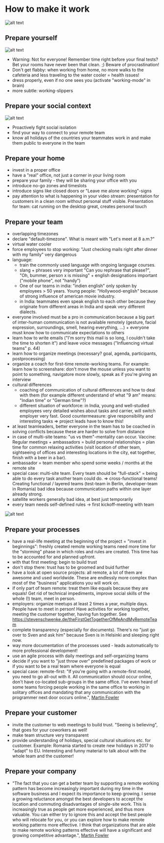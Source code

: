 # How to make it work

![alt text](slides/contextOfRemoteWorking.png)

## Prepare yourself

![alt text](slides/prepareYourself.jpg)

- Warning: Not for everyone! Remember time right before your final tests? Bet your rooms have never been that clean. ;) Beware of procrastination!
- Don't get flabby: when working from home, no more walks to the cafeteria and less traveling to the water cooler = health issues! 
- dress properly, even if no one sees you (activate "working-mode" in brain)
- more subtle: working-slippers

## Prepare your social context

![alt text](slides/contextOfRemoteWorking.png)

- Proactively fight social isolation
- find your way to connect to your remote team
- know all holidays of the countries your teammates work in and make them public to everyone in the team

## Prepare your home
- invest in a proper office
- have a "real" office, not just a corner in your living room
- prepare your family - they will be sharing your office with you
- introduce no-go zones and timeslots
- introduce signs like closed doors or "Leave me alone working"-signs
- pay attention to what is happening in your video stream: presentation for customers in a clean room without personal stuff visible. Presentation for team: cat running on the desktop great, creates personal touch

## Prepare your team
- overlapping timezones
- declare "default-timezone". What is meant with "Let's meet at 8 a.m.?"
- virtual water cooler
- force employees to stop working: "Just checking mails right after dinner with my family" very dangerous
- language:
    - train the commonly used language with ongoing language courses. 
    - slang + phrases very important "Can you rephrase that please?", "Oh, bummer, person x is missing" + english designations important ("mobile phone", not "handy")
    - One of our teams in india: "indien english" only spoken by employees > 50 years. Young people: "Hollywood-english" because of strong influence of american movie industry.
    - in India: teammates even speak english to each other because they originate from different areas in India and speak very different dialects. 
- everyone involved must be a pro in communication because a big part of inter-human communication is not available remotely (gesture, facial expression, surroundings, smell, hearing everything, ...) + everyone must know how to communicate expectations to others
- learn how to write emails ("I'm sorry this mail is so long, I couldn't take the time to shorten it") and leave voice messages ("Influencing virtual teams" p. 44)
- learn how to organize meetings (necessary? goal, agenda, participants, postprocessing)
- organize a coach for first-time remote-working teams. For example: learn how to screenshare: don't move the mouse unless you want to point to something, navigatore more slowly, speak as if you're giving an interview
- cultural differences
    - coaching of communication of cultural differences and how to deal with them (for example different understand of what "9 am" means: "Indian time" or "German time"?)
    - different situation of workforce: in India, young and well-studied employees very detailed wishes about tasks and carrier, will switch employer very fast. Good countermeasure: give responsibility and interesting tasks => project leads have to know this!   
- at least teamleaders, better everyone in the team has to be coached in solving conflicts because these are harder to solve from distance
- in case of multi-site teams: "us vs them"-mentality can occur. Vaccine: Regular meetings + ambassadors = build personal relationships = plan time for common relaxing activities (visit location of other team, sightseeing of offices and interesting locations in the city, eat together, finish with a beer in a bar).
- ambassador = team member who spend some weeks / months at the remote site
- special case: multi-site team. Every team should be "full-stack" = being able to do every task another team could do. => cross-functional teams! Creating functional / layered teams (test-team in Berlin, developer-team in Romania) bad idea because communication paths within one layer already strong.
- satellite workers generally bad idea, at best just temporarily
- every team needs self-defined rules -> first kickoff-meeting with team 

![alt text](slides/contextOfRemoteWorkingInBusiness.png)

## Prepare your processes
- have a real-life meeting at the beginning of the project = "invest in beginnings": freshly created remote working teams need more time for the "storming" phase in which roles and rules are created. This time has to be accounted for and planned upfront.
- with that first meeting: begin to build trust
- don't stop there: trust has to be groomed and buid further
- have a look at open source projects: all remote, a lot of them are awesome and used worldwide. These are endlessly more complex than most of the "business" applications you will work on.
- if only part of team remote: treat them like equals because they are equals! Get rid of technical impediments, improve social skills of the whole (!) team, meet in person.
- employers: organize meetups at least 2 times a year, multiple days. People have to meet in person! Have activities for working together, meeting the customer together, having fun together. See https://stevenschwenke.de/theFirstGetTogetherOfMeAndMyRemoteTeam
- complete transparency (especially for documents). There's no "just go over to Sven and ask him" because Sven is in Helsinki and sleeping right now.
- way more documentation of the processes used - leads automatically to more professional development!
- use an agile process with daily meetings and self-organizing teams
- decide if you want to "just throw over" predefined packages of work or if you want to be a real team where everyone is equal
- special case: remote-first: "If you're going with a remote-first model, you need to go all-out with it. All communication should occur online, don't have co-located sub-groups in the same office. I've even heard of some teams forcing people working in the same office to working in solitary offices and mandating that any communication with the programmer next door occurs online.", [Martin Fowler](https://martinfowler.com/articles/remote-or-co-located.html)

## Prepare your customer
- invite the customer to web meetings to build trust. "Seeing is believing", that goes for your coworkers as well!
- make team structure very transparent
- provide understanding of holidays, special cultural situations etc. for customer. Example: Romania started to create new holidays in 2017 to "adapt" to EU. Interesting and funny material to talk about with the whole team and the customer!   

## Prepare your company
- "The fact that you can get a better team by supporting a remote working pattern has become increasingly important during my time in the software business and I expect its importance to keep growing. I sense a growing reluctance amongst the best developers to accept the location and commuting disadvantages of single-site work. This is increasingly true as people get more experienced, and thus more valuable. You can either try to ignore this and accept the best people who will relocate for you, or you can explore how to make remote working patterns more effective. I think that organizations that are able to make remote working patterns effective will have a significant and growing competitive advantage.", [Martin Fowler](https://martinfowler.com/articles/remote-or-co-located.html)